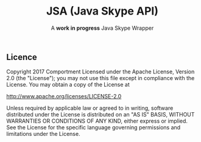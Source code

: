 <!--

-->
<!DOCTYPE html>
<html>
    <header>
        <h1>JSA (Java Skype API)</h1>
        <p>A <b>work in progress</b> Java Skype Wrapper</p>
    </header>
    <body>
        <h2>Licence</h2>
        <p>Copyright 2017 Comportment
Licensed under the Apache License, Version 2.0 (the "License");
you may not use this file except in compliance with the License.
You may obtain a copy of the License at
              
http://www.apache.org/licenses/LICENSE-2.0
              
Unless required by applicable law or agreed to in writing, software
distributed under the License is distributed on an "AS IS" BASIS,
WITHOUT WARRANTIES OR CONDITIONS OF ANY KIND, either express or implied.
See the License for the specific language governing permissions and
limitations under the License.
        </p>
    </body>
</html>